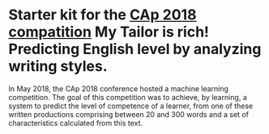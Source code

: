 # Starter kit for the [CAp 2018 compatition](http://cap2018.litislab.fr/competition-en.html) My Tailor is rich! Predicting English level by analyzing writing styles. 

In May 2018, the CAp 2018 conference  hosted a machine learning competition. 
The goal of this competition was to achieve, by learning, a system to predict the level of competence of a learner, from one of these written productions comprising between 20 and 300 words and a set of characteristics calculated from this text.


